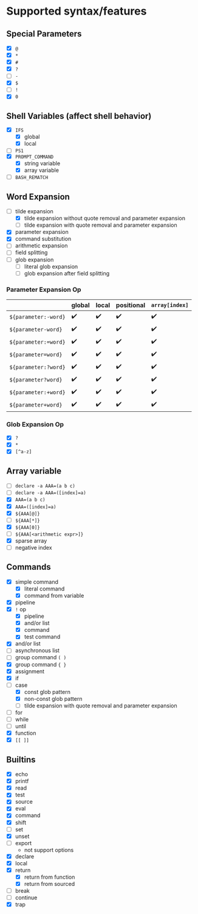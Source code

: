 # Supported syntax/features

## Special Parameters

* [x] `@`
* [x] `*`
* [x] `#`
* [x] `?`
* [ ] `-`
* [x] `$`
* [ ] `!`
* [x] `0`

## Shell Variables (affect shell behavior)

* [x] `IFS`
    * [x] global
    * [x] local
* [ ] `PS1`
* [x] `PROMPT_COMMAND`
    * [x] string variable
    * [x] array variable
* [ ] `BASH_REMATCH`

## Word Expansion

* [ ] tilde expansion
    * [x] tilde expansion without quote removal and parameter expansion
    * [ ] tilde expansion with quote removal and parameter expansion
* [x] parameter expansion
* [x] command substitution
* [ ] arithmetic expansion
* [ ] field splitting
* [ ] glob expansion
    * [ ] literal glob expansion
    * [ ] glob expansion after field splitting

### Parameter Expansion Op

|                      | global | local | positional | `array[index]` |
|----------------------|--------|-------|------------|----------------|
| `${parameter:-word}` | ✔️     | ✔️    | ✔️         | ✔️             |
| `${parameter-word}`  | ✔️     | ✔️    | ✔️         | ✔️             |
| `${parameter:=word}` | ✔️     | ✔️    | ✔️         | ✔️             |
| `${parameter=word}`  | ✔️     | ✔️    | ✔️         | ✔️             |
| `${parameter:?word}` | ✔️     | ✔️    | ✔️         | ✔️             |
| `${parameter?word}`  | ✔️     | ✔️    | ✔️         | ✔️             |
| `${parameter:+word}` | ✔️     | ✔️    | ✔️         | ✔️             |
| `${parameter+word}`  | ✔️     | ✔️    | ✔️         | ✔️             |

### Glob Expansion Op

* [x] `?`
* [x] `*`
* [x] `[^a-z]`

## Array variable

* [ ] ``declare -a AAA=(a b c)``
* [ ] ``declare -a AAA=([index]=a)``
* [x] ``AAA=(a b c)``
* [x] ``AAA=([index]=a)``
* [x] ``${AAA[@]}``
* [ ] ``${AAA[*]}``
* [x] ``${AAA[0]}``
* [ ] ``${AAA[<arithmetic expr>]}``
* [x] sparse array
* [ ] negative index

## Commands

* [x] simple command
    * [x] literal command
    * [x] command from variable
* [x] pipeline
* [x] `!` op
    * [x] pipeline
    * [x] and/or list
    * [x] command
    * [x] test command
* [x] and/or list
* [ ] asynchronous list
* [ ] group command ``( )``
* [x] group command ``{ }``
* [x] assignment
* [x] if
* [ ] case
    * [x] const glob pattern
    * [x] non-const glob pattern
    * [ ] tilde expansion with quote removal and parameter expansion
* [ ] for
* [ ] while
* [ ] until
* [x] function
* [x] ``[[ ]]``

## Builtins

* [x] echo
* [x] printf
* [x] read
* [x] test
* [x] source
* [x] eval
* [x] command
* [x] shift
* [ ] set
* [x] unset
* [ ] export
    * not support options
* [x] declare
* [x] local
* [x] return
    * [x] return from function
    * [x] return from sourced
* [ ] break
* [ ] continue
* [x] trap